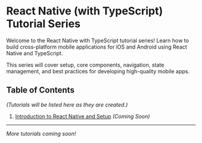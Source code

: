 # React Native (with TypeScript) Tutorial Series

Welcome to the React Native with TypeScript tutorial series! Learn how to build cross-platform mobile applications for iOS and Android using React Native and TypeScript.

This series will cover setup, core components, navigation, state management, and best practices for developing high-quality mobile apps.

## Table of Contents

*(Tutorials will be listed here as they are created.)*

1.  [Introduction to React Native and Setup](./01-rn-introduction-setup/README.md) *(Coming Soon)*

---

*More tutorials coming soon!*
